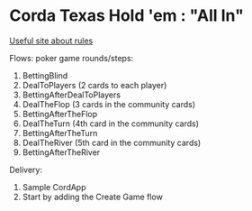 # Corda Texas Hold 'em : "All In"

[Useful site about rules](https://www.cardschat.com/texas-holdem-poker-rules.php)

Flows:  poker game rounds/steps:

1. BettingBlind
1. DealToPlayers (2 cards to each player)
1. BettingAfterDealToPlayers
1. DealTheFlop (3 cards in the community cards)
1. BettingAfterTheFlop
1. DealTheTurn (4th card in the community cards)
1. BettingAfterTheTurn
1. DealTheRiver (5th card in the community cards)
1. BettingAfterTheRiver

Delivery:

1. Sample CordApp
1. Start by adding the Create Game flow
